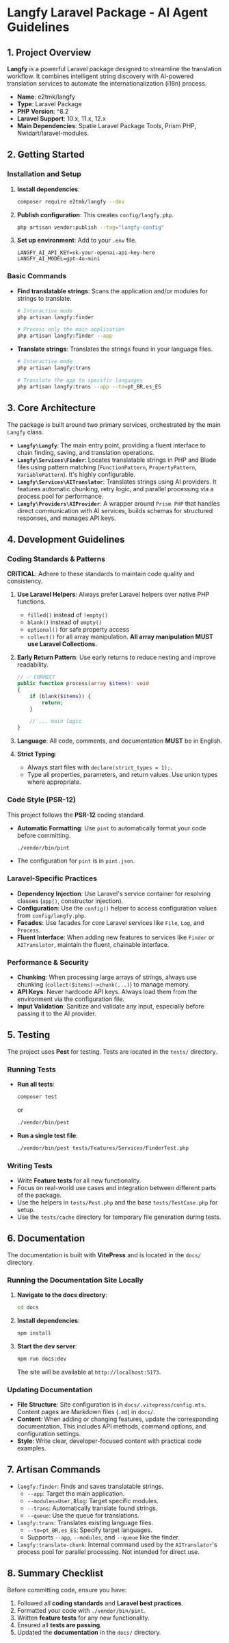 # Langfy Laravel Package - AI Agent Guidelines

## 1. Project Overview

**Langfy** is a powerful Laravel package designed to streamline the translation workflow. It combines intelligent string discovery with AI-powered translation services to automate the internationalization (i18n) process.

- **Name**: e2tmk/langfy
- **Type**: Laravel Package
- **PHP Version**: ^8.2
- **Laravel Support**: 10.x, 11.x, 12.x
- **Main Dependencies**: Spatie Laravel Package Tools, Prism PHP, Nwidart/laravel-modules.

## 2. Getting Started

### Installation and Setup

1.  **Install dependencies**:
    ```bash
    composer require e2tmk/langfy --dev
    ```
2.  **Publish configuration**: This creates `config/langfy.php`.
    ```bash
    php artisan vendor:publish --tag="langfy-config"
    ```
3.  **Set up environment**: Add to your `.env` file.
    ```env
    LANGFY_AI_API_KEY=sk-your-openai-api-key-here
    LANGFY_AI_MODEL=gpt-4o-mini
    ```

### Basic Commands

-   **Find translatable strings**: Scans the application and/or modules for strings to translate.
    ```bash
    # Interactive mode
    php artisan langfy:finder

    # Process only the main application
    php artisan langfy:finder --app
    ```
-   **Translate strings**: Translates the strings found in your language files.
    ```bash
    # Interactive mode
    php artisan langfy:trans

    # Translate the app to specific languages
    php artisan langfy:trans --app --to=pt_BR,es_ES
    ```

## 3. Core Architecture

The package is built around two primary services, orchestrated by the main `Langfy` class.

-   **`Langfy\Langfy`**: The main entry point, providing a fluent interface to chain finding, saving, and translation operations.
-   **`Langfy\Services\Finder`**: Locates translatable strings in PHP and Blade files using pattern matching (`FunctionPattern`, `PropertyPattern`, `VariablePattern`). It's highly configurable.
-   **`Langfy\Services\AITranslator`**: Translates strings using AI providers. It features automatic chunking, retry logic, and parallel processing via a process pool for performance.
-   **`Langfy\Providers\AIProvider`**: A wrapper around `Prism PHP` that handles direct communication with AI services, builds schemas for structured responses, and manages API keys.

## 4. Development Guidelines

### Coding Standards & Patterns

**CRITICAL**: Adhere to these standards to maintain code quality and consistency.

1.  **Use Laravel Helpers**: Always prefer Laravel helpers over native PHP functions.
    - `filled()` instead of `!empty()`
    - `blank()` instead of `empty()`
    - `optional()` for safe property access
    - `collect()` for all array manipulation. **All array manipulation MUST use Laravel Collections.**

2.  **Early Return Pattern**: Use early returns to reduce nesting and improve readability.

    ```php
    // ✅ CORRECT
    public function process(array $items): void
    {
        if (blank($items)) {
            return;
        }

        // ... main logic
    }
    ```

3.  **Language**: All code, comments, and documentation **MUST** be in English.

4.  **Strict Typing**:
    - Always start files with `declare(strict_types = 1);`.
    - Type all properties, parameters, and return values. Use union types where appropriate.

### Code Style (PSR-12)

This project follows the **PSR-12** coding standard.

-   **Automatic Formatting**: Use `pint` to automatically format your code before committing.
    ```bash
    ./vendor/bin/pint
    ```
-   The configuration for `pint` is in `pint.json`.

### Laravel-Specific Practices

-   **Dependency Injection**: Use Laravel's service container for resolving classes (`app()`, constructor injection).
-   **Configuration**: Use the `config()` helper to access configuration values from `config/langfy.php`.
-   **Facades**: Use facades for core Laravel services like `File`, `Log`, and `Process`.
-   **Fluent Interface**: When adding new features to services like `Finder` or `AITranslator`, maintain the fluent, chainable interface.

### Performance & Security

-   **Chunking**: When processing large arrays of strings, always use chunking (`collect($items)->chunk(...)`) to manage memory.
-   **API Keys**: Never hardcode API keys. Always load them from the environment via the configuration file.
-   **Input Validation**: Sanitize and validate any input, especially before passing it to the AI provider.

## 5. Testing

The project uses **Pest** for testing. Tests are located in the `tests/` directory.

### Running Tests

-   **Run all tests**:
    ```bash
    composer test
    ```
    or
    ```bash
    ./vendor/bin/pest
    ```

-   **Run a single test file**:
    ```bash
    ./vendor/bin/pest tests/Features/Services/FinderTest.php
    ```

### Writing Tests

-   Write **Feature tests** for all new functionality.
-   Focus on real-world use cases and integration between different parts of the package.
-   Use the helpers in `tests/Pest.php` and the base `tests/TestCase.php` for setup.
-   Use the `tests/cache` directory for temporary file generation during tests.

## 6. Documentation

The documentation is built with **VitePress** and is located in the `docs/` directory.

### Running the Documentation Site Locally

1.  **Navigate to the docs directory**:
    ```bash
    cd docs
    ```
2.  **Install dependencies**:
    ```bash
    npm install
    ```
3.  **Start the dev server**:
    ```bash
    npm run docs:dev
    ```
    The site will be available at `http://localhost:5173`.

### Updating Documentation

-   **File Structure**: Site configuration is in `docs/.vitepress/config.mts`. Content pages are Markdown files (`.md`) in `docs/`.
-   **Content**: When adding or changing features, update the corresponding documentation. This includes API methods, command options, and configuration settings.
-   **Style**: Write clear, developer-focused content with practical code examples.

## 7. Artisan Commands

-   `langfy:finder`: Finds and saves translatable strings.
    - `--app`: Target the main application.
    - `--modules=User,Blog`: Target specific modules.
    - `--trans`: Automatically translate found strings.
    - `--queue`: Use the queue for translations.
-   `langfy:trans`: Translates existing language files.
    - `--to=pt_BR,es_ES`: Specify target languages.
    - Supports `--app`, `--modules`, and `--queue` like the finder.
-   `langfy:translate-chunk`: Internal command used by the `AITranslator`'s process pool for parallel processing. Not intended for direct use.

## 8. Summary Checklist

Before committing code, ensure you have:

1.  Followed all **coding standards** and **Laravel best practices**.
2.  Formatted your code with `./vendor/bin/pint`.
3.  Written **feature tests** for any new functionality.
4.  Ensured all **tests are passing**.
5.  Updated the **documentation** in the `docs/` directory.
